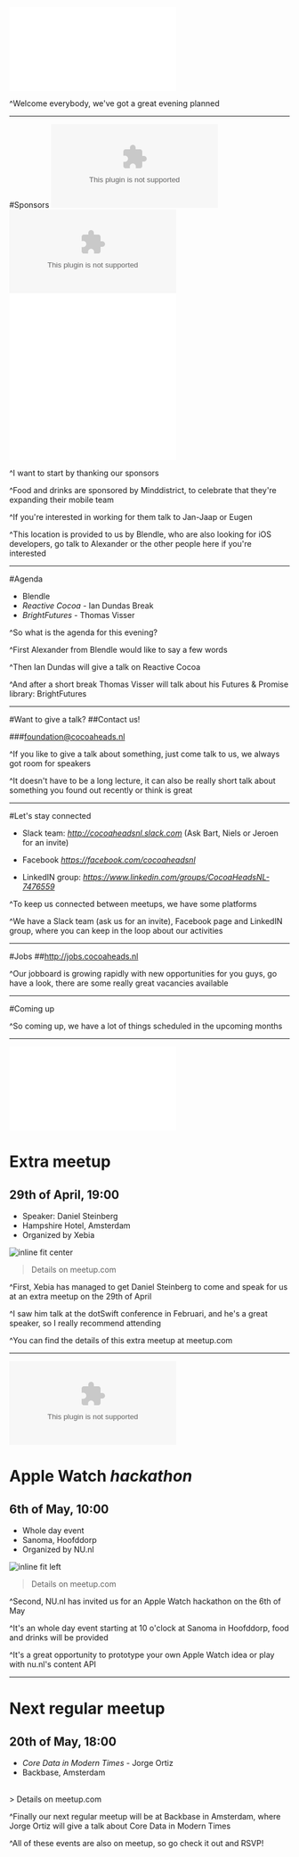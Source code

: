 ![fit](../../Logos/CocoaHeadsNL.pdf)

^Welcome everybody, we've got a great evening planned

---

#Sponsors
![inline](minddistrict.eps) ![inline 35%](blendle.eps)
![inline](../../Logos/egeniq.pdf) ![inline 300%](../../Logos/xebia.pdf)

^I want to start by thanking our sponsors

^Food and drinks are sponsored by Minddistrict, to celebrate that they're expanding their mobile team

^If you're interested in working for them talk to Jan-Jaap or Eugen

^This location is provided to us by Blendle, who are also looking for iOS developers, go talk to Alexander or the other people here if you're interested

---

#Agenda
- Blendle
- *Reactive Cocoa* - Ian Dundas
Break
- *BrightFutures* - Thomas Visser

^So what is the agenda for this evening?

^First Alexander from Blendle would like to say a few words

^Then Ian Dundas will give a talk on Reactive Cocoa

^And after a short break Thomas Visser will talk about his Futures & Promise library: BrightFutures

---

#Want to give a talk?
##Contact us!

###foundation@cocoaheads.nl

^If you like to give a talk about something, just come talk to us, we always got room for speakers

^It doesn't have to be a long lecture, it can also be really short talk about something you found out recently or think is great

---

#Let's stay connected
- Slack team:
*http://cocoaheadsnl.slack.com*
(Ask Bart, Niels or Jeroen for an invite)

- Facebook
*https://facebook.com/cocoaheadsnl*

- LinkedIN group:
*https://www.linkedin.com/groups/CocoaHeadsNL-7476559*


^To keep us connected between meetups, we have some platforms

^We have a Slack team (ask us for an invite), Facebook page and LinkedIN group, where you can keep in the loop about our activities

---

#Jobs
##http://jobs.cocoaheads.nl

^Our jobboard is growing rapidly with new opportunities for you guys, go have a look, there are some really great vacancies available

---

#Coming up

^So coming up, we have a lot of things scheduled in the upcoming months

---
![right 300%](../../Logos/xebia.pdf)

# Extra meetup
## 29th of April, 19:00
- Speaker: Daniel Steinberg
- Hampshire Hotel, Amsterdam
- Organized by Xebia

![inline fit center](./Daniel-Steinberg.png)

> Details on meetup.com

^First, Xebia has managed to get Daniel Steinberg to come and speak for us at an extra meetup on the 29th of April

^I saw him talk at the dotSwift conference in Februari, and he's a great speaker, so I really recommend attending

^You can find the details of this extra meetup at meetup.com

---


![left 70%](nu-logo.eps)

# Apple Watch *hackathon*
## 6th of May, 10:00
- Whole day event
- Sanoma, Hoofddorp
- Organized by NU.nl

![inline fit left](./apple-watch.jpg)

> Details on meetup.com

^Second, NU.nl has invited us for an Apple Watch hackathon on the 6th of May

^It's an whole day event starting at 10 o'clock at Sanoma in Hoofddorp, food and drinks will be provided

^It's a great opportunity to prototype your own Apple Watch idea or play with nu.nl's content API

---

# Next regular meetup
## 20th of May, 18:00

- *Core Data in Modern Times* - Jorge Ortiz
- Backbase, Amsterdam

<br/>
> Details on meetup.com

^Finally our next regular meetup will be at Backbase in Amsterdam, where Jorge Ortiz will give a talk about Core Data in Modern Times

^All of these events are also on meetup, so go check it out and RSVP!
